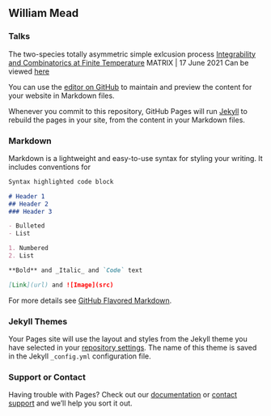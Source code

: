 ## William Mead

### Talks
The two-species totally asymmetric simple exlcusion process
[Integrability and Combinatorics at Finite Temperature](https://sites.google.com/view/intcombfintemp2021/home)
MATRIX | 17 June 2021
Can be viewed [here](https://www.youtube.com/watch?v=bPSxilDGA7w&t)

You can use the [editor on GitHub](https://github.com/william-mead/william-mead.github.io/edit/main/index.md) to maintain and preview the content for your website in Markdown files.

Whenever you commit to this repository, GitHub Pages will run [Jekyll](https://jekyllrb.com/) to rebuild the pages in your site, from the content in your Markdown files.

### Markdown

Markdown is a lightweight and easy-to-use syntax for styling your writing. It includes conventions for

```markdown
Syntax highlighted code block

# Header 1
## Header 2
### Header 3

- Bulleted
- List

1. Numbered
2. List

**Bold** and _Italic_ and `Code` text

[Link](url) and ![Image](src)
```

For more details see [GitHub Flavored Markdown](https://guides.github.com/features/mastering-markdown/).

### Jekyll Themes

Your Pages site will use the layout and styles from the Jekyll theme you have selected in your [repository settings](https://github.com/william-mead/william-mead.github.io/settings/pages). The name of this theme is saved in the Jekyll `_config.yml` configuration file.

### Support or Contact

Having trouble with Pages? Check out our [documentation](https://docs.github.com/categories/github-pages-basics/) or [contact support](https://support.github.com/contact) and we’ll help you sort it out.
